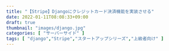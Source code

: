 ```yaml
---
title: "【Stripe】Djangoにクレジットカード決済機能を実装させる"
date: 2022-01-11T08:08:33+09:00
draft: true
thumbnail: "images/django.jpg"
categories: [ "サーバーサイド" ]
tags: [ "django","Stripe","スタートアップシリーズ","上級者向け" ]
---
```





